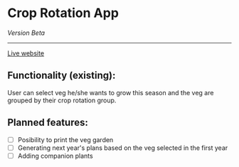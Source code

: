 # Crop Rotation App
_Version Beta_
******
[Live website](https://croprotation.app)

## Functionality (existing):
User can select veg he/she wants to grow this season and the veg are grouped by their crop rotation group.

## Planned features:
- [ ] Posibility to print the veg garden
- [ ] Generating next year's plans based on the veg selected in the first year
- [ ] Adding companion plants